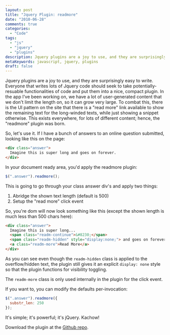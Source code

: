 ```yaml
---
layout: post
title: "Jquery Plugin: readmore"
date: "2010-06-28"
comments: true
categories:
  - "Code"
tags:
  - "js"
  - "jquery"
  - "plugins"
description: Jquery plugins are a joy to use, and they are surprisingly easy to write.  Everyone that writes lots of Jquery code should seek to take potentially-resuable
metaKeywords: javascript, jquery, plugins
draft: false
---
```


Jquery plugins are a joy to use, and they are surprisingly easy to write.  Everyone that writes lots of Jquery code should seek to take potentially-resuable functionalities of code and put them into a nice, compact plugin.  In the app I've been working on, we have a lot of user-generated content that we don't limit the length on, so it can grow very large.  To combat this, there is the UI pattern on the site that there is a "read more" link available to show the remaining text for the long-winded texts, while just showing a snippet otherwise.  This exists everywhere, for lots of different content; hence, the "readmore" plugin was born.

<!--more-->

So, let's use it.  If I have a bunch of answers to an online question submitted, looking like this on the page:

```html
<div class="answer">
  Imagine this is super long and goes on forever.
</div>
```

In your document ready area, you'd apply the readmore plugin:

```js
$(".answer").readmore();
```

This is going to go through your class answer div's and apply two things:

1. Abridge the shown text length (default is 500)
2. Setup the "read more" click event

So, you're dom will now look something like this (except the shown length is much less than 500 chars here):

```html
<div class="answer">
  Imagine this is super long...
  <span class="readm-continue">&#8230;</span>
  <span class="readm-hidden" style="display:none;"> and goes on forever.</span>
  <a class="readm-more">Read More</a>
</div>
```

As you can see even though the `readm-hidden` class is applied to the overflow/hidden text, the plugin still gives it an explicit `display: none` style so that the plugin functions for visibility toggling.

The `readm-more` class is only used internally in the plugin for the click event.

If you want to, you can modify the defaults per-invocation:

```js
$(".answer").readmore({ 
  substr_len: 250
});
```


It's simple; it's powerful; it's jQuery.  Kachow!

Download the plugin at the [Github repo](https://github.com/jtsnake/jquery-readmore).

  
